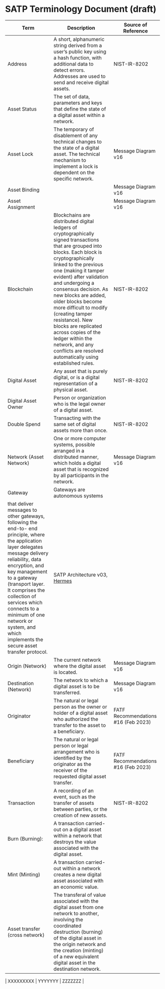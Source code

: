 # SATP Terminology Document (draft)

| Term | Description | Source of Reference |
| --- | --- | --- |
| Address | A short, alphanumeric string derived from a user’s public key using a hash function, with additional data to detect errors. Addresses are used to send and receive digital assets. | NIST-IR-8202 |
| Asset Status | The set of data, parameters and keys that define the state of a digital asset within a network. | |
| Asset Lock | The temporary of disablement of any technical changes to the state of a digital asset. The technical mechanism to implement a lock is dependent on the specific network. | Message Diagram v16 |
| Asset Binding | | Message Diagram v16|
| Asset Assignment | | Message Diagram v16 |
| Blockchain | Blockchains are distributed digital ledgers of cryptographically signed transactions that are grouped into blocks. Each block is cryptographically linked to the previous one (making it tamper evident) after validation and undergoing a consensus decision. As new blocks are added, older blocks become more difficult to modify (creating tamper resistance). New blocks are replicated across copies of the ledger within the network, and any conflicts are resolved automatically using established rules. | NIST-IR-8202 |
| Digital Asset | Any asset that is purely digital, or is a digital representation of a physical asset. | NIST-IR-8202 |
| Digital Asset Owner | Person or organization who is the legal owner of a digital asset.| |
| Double Spend | Transacting with the same set of digital assets more than once. | NIST-IR-8202 |
| Network (Asset Network) | One or more computer systems, possible arranged in a distributed manner, which holds a digital asset that is recognized by all participants in the network.  | Message Diagram v16 |
| Gateway | Gateways are autonomous systems
that deliver messages to other gateways, following the end-to- end principle, where the application layer delegates message delivery reliability, data encryption, and key management to a gateway (transport layer. It comprises the collection of services which connects to a minimum of one network or system, and which implements the secure asset transfer protocol.| SATP Architecture v03, [Hermes](https://www.techrxiv.org/articles/preprint/HERMES_Fault-Tolerant_Middleware_for_Blockchain_Interoperability/14120291) |
| Origin (Network) | The current network where the digital asset is located. | Message Diagram v16 |
| Destination (Network) | The network to which a digital asset is to be transferred. | Message Diagram v16 |
| Originator | The natural or legal person as the owner or holder of a digital asset who authorized the transfer to the asset to a beneficiary. | FATF Recommendations #16 (Feb 2023) |
| Beneficiary  | The natural or legal person or legal arrangement who is identified by the originator as the receiver of the requested digital asset transfer. | FATF Recommendations #16 (Feb 2023) |
| Transaction | A recording of an event, such as the transfer of assets between parties, or the creation of new assets. | NIST-IR-8202 |
| Burn (Burning):  | A transaction carried-out on a digital asset within a network that destroys the value associated with the digital asset. | |
| Mint (Minting) | A transaction carried-out within a network creates a new digital asset associated with an economic value. | |
| Asset transfer (cross network) | The transferal of value associated with the digital asset from one network to another, involving the coordinated destruction (burning) of the digital asset in the origin network and the creation (minting) of a new equivalent digital asset in the destination network. | | Light Client |   Light clients are network nodes that are solely part of the blockchain history, i.e., relevant transactions (vs. full clients that store the whole blockchain history). They can verify that a transaction was included in the blockchain, typically using block headers (e.g., via Merkle proof)| [Do you need a blockchain interoperability solution](https://dl.acm.org/doi/10.1145/3564532) |


| XXXXXXXXX | YYYYYYY | ZZZZZZZ |
